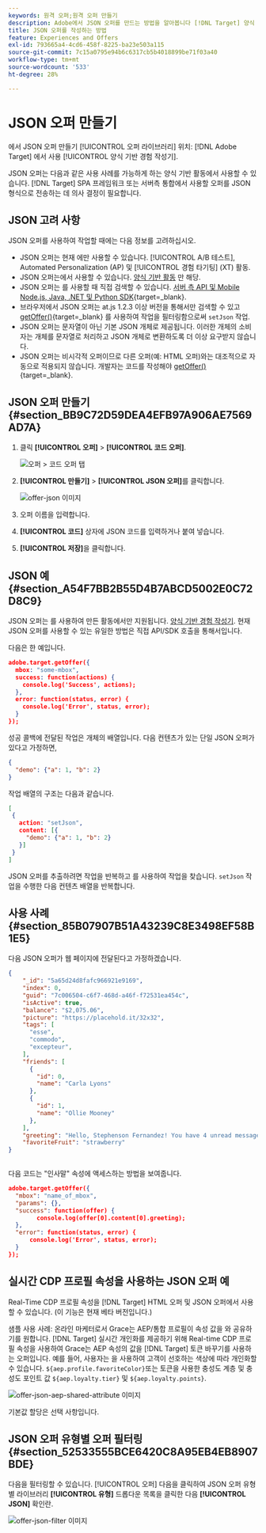 ```yaml
---
keywords: 원격 오퍼;원격 오퍼 만들기
description: Adobe에서 JSON 오퍼를 만드는 방법을 알아봅니다 [!DNL Target] 양식 기반 경험 작성기에 사용됩니다.
title: JSON 오퍼를 작성하는 방법
feature: Experiences and Offers
exl-id: 793665a4-4cd6-458f-8225-ba23e503a115
source-git-commit: 7c15a0795e94b6c6317cb5b4018899be71f03a40
workflow-type: tm+mt
source-wordcount: '533'
ht-degree: 28%

---
```


# JSON 오퍼 만들기

에서 JSON 오퍼 만들기 [!UICONTROL 오퍼 라이브러리] 위치: [!DNL Adobe Target] 에서 사용 [!UICONTROL 양식 기반 경험 작성기].

JSON 오퍼는 다음과 같은 사용 사례를 가능하게 하는 양식 기반 활동에서 사용할 수 있습니다. [!DNL Target] SPA 프레임워크 또는 서버측 통합에서 사용할 오퍼를 JSON 형식으로 전송하는 데 의사 결정이 필요합니다.

## JSON 고려 사항

JSON 오퍼를 사용하여 작업할 때에는 다음 정보를 고려하십시오.

* JSON 오퍼는 현재 에만 사용할 수 있습니다. [!UICONTROL A/B 테스트], Automated Personalization (AP) 및 [!UICONTROL 경험 타기팅] (XT) 활동.
* JSON 오퍼는에서 사용할 수 있습니다. [양식 기반 활동](/help/main/c-experiences/form-experience-composer.md) 만 해당.
* JSON 오퍼는 를 사용할 때 직접 검색할 수 있습니다. [서버 측 API 및 Mobile Node.js, Java, .NET 및 Python SDK](https://experienceleague.corp.adobe.com/docs/target-dev/developer/server-side/server-side-overview.html){target=_blank}.
* 브라우저에서 JSON 오퍼는 at.js 1.2.3 이상 버전을 통해서만 검색할 수 있고 [getOffer()](https://experienceleague.corp.adobe.com/docs/target-dev/developer/client-side/at-js-implementation/functions-overview/adobe-target-getoffer.html){target=_blank} 를 사용하여 작업을 필터링함으로써 `setJson` 작업.
* JSON 오퍼는 문자열이 아닌 기본 JSON 개체로 제공됩니다. 이러한 개체의 소비자는 개체를 문자열로 처리하고 JSON 개체로 변환하도록 더 이상 요구받지 않습니다.
* JSON 오퍼는 비시각적 오퍼이므로 다른 오퍼(예: HTML 오퍼)와는 대조적으로 자동으로 적용되지 않습니다. 개발자는 코드를 작성해야 [getOffer()](https://experienceleague.corp.adobe.com/docs/target-dev/developer/client-side/at-js-implementation/functions-overview/adobe-target-getoffer.html){target=_blank}.

## JSON 오퍼 만들기 {#section_BB9C72D59DEA4EFB97A906AE7569AD7A}

1. 클릭 **[!UICONTROL 오퍼]** > **[!UICONTROL 코드 오퍼]**.

   ![오퍼 > 코드 오퍼 탭](/help/main/c-experiences/c-manage-content/assets/code-offers-tab.png)

1. **[!UICONTROL 만들기]** > **[!UICONTROL JSON 오퍼]**&#x200B;를 클릭합니다.

   ![offer-json 이미지](assets/offer-json.png)

1. 오퍼 이름을 입력합니다.
1. **[!UICONTROL 코드]** 상자에 JSON 코드를 입력하거나 붙여 넣습니다.
1. **[!UICONTROL 저장]**&#x200B;을 클릭합니다.

## JSON 예 {#section_A54F7BB2B55D4B7ABCD5002E0C72D8C9}

JSON 오퍼는 를 사용하여 만든 활동에서만 지원됩니다. [양식 기반 경험 작성기](/help/main/c-experiences/form-experience-composer.md). 현재 JSON 오퍼를 사용할 수 있는 유일한 방법은 직접 API/SDK 호출을 통해서입니다.

다음은 한 예입니다.

```json
adobe.target.getOffer({ 
  mbox: "some-mbox", 
  success: function(actions) { 
    console.log('Success', actions); 
  }, 
  error: function(status, error) { 
    console.log('Error', status, error); 
  } 
});
```

성공 콜백에 전달된 작업은 개체의 배열입니다. 다음 컨텐츠가 있는 단일 JSON 오퍼가 있다고 가정하면,

```json
{ 
  "demo": {"a": 1, "b": 2} 
}
```

작업 배열의 구조는 다음과 같습니다.

```json
[ 
 { 
   action: "setJson", 
   content: [{ 
     "demo": {"a": 1, "b": 2} 
   }] 
 }  
]
```

JSON 오퍼를 추출하려면 작업을 반복하고 를 사용하여 작업을 찾습니다. `setJson` 작업을 수행한 다음 컨텐츠 배열을 반복합니다.

## 사용 사례 {#section_85B07907B51A43239C8E3498EF58B1E5}

다음 JSON 오퍼가 웹 페이지에 전달된다고 가정하겠습니다.

```json
{ 
    "_id": "5a65d24d8fafc966921e9169", 
    "index": 0, 
    "guid": "7c006504-c6f7-468d-a46f-f72531ea454c", 
    "isActive": true, 
    "balance": "$2,075.06", 
    "picture": "https://placehold.it/32x32", 
    "tags": [ 
      "esse", 
      "commodo", 
      "excepteur", 
    ], 
    "friends": [ 
      { 
        "id": 0, 
        "name": "Carla Lyons" 
      }, 
      { 
        "id": 1, 
        "name": "Ollie Mooney" 
      }, 
    ], 
    "greeting": "Hello, Stephenson Fernandez! You have 4 unread messages.", 
    "favoriteFruit": "strawberry" 
} 
  
```

다음 코드는 &quot;인사말&quot; 속성에 액세스하는 방법을 보여줍니다.

```json
adobe.target.getOffer({   
  "mbox": "name_of_mbox", 
  "params": {}, 
  "success": function(offer) {           
        console.log(offer[0].content[0].greeting); 
  },   
  "error": function(status, error) {           
      console.log('Error', status, error); 
  } 
});
```

## 실시간 CDP 프로필 속성을 사용하는 JSON 오퍼 예

Real-Time CDP 프로필 속성을 [!DNL Target] HTML 오퍼 및 JSON 오퍼에서 사용할 수 있습니다. (이 기능은 현재 베타 버전입니다.)

샘플 사용 사례: 온라인 마케터로서 Grace는 AEP/통합 프로필이 속성 값을 와 공유하기를 원합니다. [!DNL Target] 실시간 개인화를 제공하기 위해 Real-time CDP 프로필 속성을 사용하여 Grace는 AEP 속성의 값을 [!DNL Target] 토큰 바꾸기를 사용하는 오퍼입니다. 예를 들어, 사용자는 을 사용하여 고객이 선호하는 색상에 따라 개인화할 수 있습니다. `${aep.profile.favoriteColor}`또는 토큰을 사용한 충성도 계층 및 충성도 포인트 값 `${aep.loyalty.tier}` 및 `${aep.loyalty.points}`.

![offer-json-aep-shared-attribute 이미지](assets/offer-json-aep-shared-attribute.png)

기본값 할당은 선택 사항입니다.

## JSON 오퍼 유형별 오퍼 필터링 {#section_52533555BCE6420C8A95EB4EB8907BDE}

다음을 필터링할 수 있습니다. [!UICONTROL 오퍼] 다음을 클릭하여 JSON 오퍼 유형별 라이브러리 **[!UICONTROL 유형]** 드롭다운 목록을 클릭한 다음 **[!UICONTROL JSON]** 확인란.

![offer-json-filter 이미지](assets/offer-json-filter.png)

